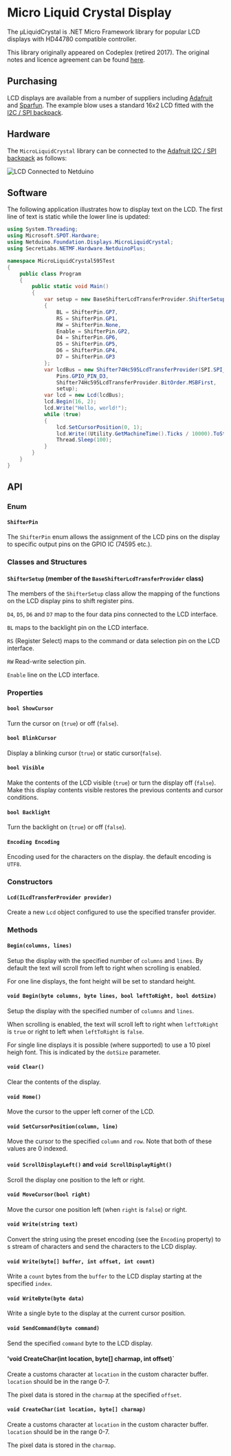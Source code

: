 # Micro Liquid Crystal Display

The μLiquidCrystal is .NET Micro Framework library for popular LCD displays with HD44780 compatible controller.

This library originally appeared on Codeplex (retired 2017).  The original notes and licence agreement can be found [here](licence.md).

## Purchasing

LCD displays are available from a number of suppliers including [Adafruit](www.adafruit.com) and [Sparfun](www.sparkfun.com).  The example blow uses a standard 16x2 LCD fitted with the [I2C / SPI backpack](https://www.adafruit.com/product/292).

## Hardware

The `MicroLiquidCrystal` library can be connected to the [Adafruit I2C / SPI backpack](https://www.adafruit.com/product/292) as follows:

![LCD Connected to Netduino](MicroLiquidCrystalBackpack.png)

## Software

The following application illustrates how to display text on the LCD.  The first line of text is static while the lower line is updated:

```csharp
using System.Threading;
using Microsoft.SPOT.Hardware;
using Netduino.Foundation.Displays.MicroLiquidCrystal;
using SecretLabs.NETMF.Hardware.NetduinoPlus;

namespace MicroLiquidCrystal595Test
{
    public class Program
    {
        public static void Main()
        {
            var setup = new BaseShifterLcdTransferProvider.ShifterSetup
            {
                BL = ShifterPin.GP7,
                RS = ShifterPin.GP1,
                RW = ShifterPin.None,
                Enable = ShifterPin.GP2,
                D4 = ShifterPin.GP6,
                D5 = ShifterPin.GP5,
                D6 = ShifterPin.GP4,
                D7 = ShifterPin.GP3
            };
            var lcdBus = new Shifter74Hc595LcdTransferProvider(SPI.SPI_module.SPI1,
                Pins.GPIO_PIN_D3,
                Shifter74Hc595LcdTransferProvider.BitOrder.MSBFirst,
                setup);
            var lcd = new Lcd(lcdBus);
            lcd.Begin(16, 2);
            lcd.Write("Hello, world!");
            while (true)
            {
                lcd.SetCursorPosition(0, 1);
                lcd.Write((Utility.GetMachineTime().Ticks / 10000).ToString());
                Thread.Sleep(100);
            }
        }
    }
}
```

## API

### Enum

#### `ShifterPin`

The `ShifterPin` enum allows the assignment of the LCD pins on the display to specific output pins on the GPIO IC (74595 etc.).

### Classes and Structures

#### `ShifterSetup` (member of the `BaseShifterLcdTransferProvider` class)

The members of the `ShifterSetup` class allow the mapping of the functions on the LCD display pins to shift register pins.

`D4`, `D5`, `D6` and `D7` map to the four data pins connected to the LCD interface.

`BL` maps to the backlight pin on the LCD interface.

`RS` (Register Select) maps to the command or data selection pin on the LCD interface.

`RW` Read-write selection pin.

`Enable` line on the LCD interface.

### Properties

#### `bool ShowCursor`

Turn the cursor on (`true`) or off (`false`).

#### `bool BlinkCursor`

Display a blinking cursor (`true`) or static cursor(`false`).

#### `bool Visible`

Make the contents of the LCD visible (`true`) or turn the display off (`false`).  Make this display contents visible restores the previous contents and cursor conditions.

#### `bool Backlight`

Turn the backlight on (`true`) or off (`false`).

#### `Encoding Encoding`

Encoding used for the characters on the display.  the default encoding is `UTF8`.

### Constructors

#### `Lcd(ILcdTransferProvider provider)`

Create a new `Lcd` object configured to use the specified transfer provider.

### Methods

#### `Begin(columns, lines)`

Setup the display with the specified number of `columns` and `lines`.  By default the text will scroll from left to right when scrolling is enabled.

For one line displays, the font height will be set to standard height.

#### `void Begin(byte columns, byte lines, bool leftToRight, bool dotSize)`

Setup the display with the specified number of `columns` and `lines`.

When scrolling is enabled, the text will scroll left to right when `leftToRight` is `true` or right to left when `leftToRight` is `false`.

For single line displays it is possible (where supported) to use a 10 pixel heigh font.  This is indicated by the `dotSize` parameter.

#### `void Clear()`

Clear the contents of the display.

#### `void Home()`

Move the cursor to the upper left corner of the LCD.

#### `void SetCursorPosition(column, line)`

Move the cursor to the specified `column` and `row`.  Note that both of these values are 0 indexed.

#### `void ScrollDisplayLeft()` and `void ScrollDisplayRight()`

Scroll the display one position to the left or right.

#### `void MoveCursor(bool right)`

Move the cursor one position left (when `right` is `false`) or right.

#### `void Write(string text)`

Convert the string using the preset encoding (see the `Encoding` property) to s stream of characters and send the characters to the LCD display.

#### `void Write(byte[] buffer, int offset, int count)`

Write a `count` bytes from the `buffer` to the LCD display starting at the specified `index`.

#### `void WriteByte(byte data)`

Write a single byte to the display at the current cursor position.

#### `void SendCommand(byte command)`

Send the specified `command` byte to the LCD display.

#### 'void CreateChar(int location, byte[] charmap, int offset)`

Create a customs character at `location` in the custom character buffer.  `location` should be in the range 0-7.

The pixel data is stored in the `charmap` at the specified `offset`.

#### `void CreateChar(int location, byte[] charmap)`

Create a customs character at `location` in the custom character buffer.  `location` should be in the range 0-7.

The pixel data is stored in the `charmap`.